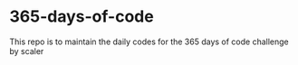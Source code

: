 # 365-days-of-code
This repo is to maintain the daily codes for the 365 days of code challenge by scaler

